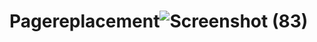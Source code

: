 # Pagereplacement![Screenshot (83)](https://github.com/davidOrtega18/Pagereplacement/assets/114701296/5481d841-a81b-4600-b3a0-29d20d5a5bdb)
